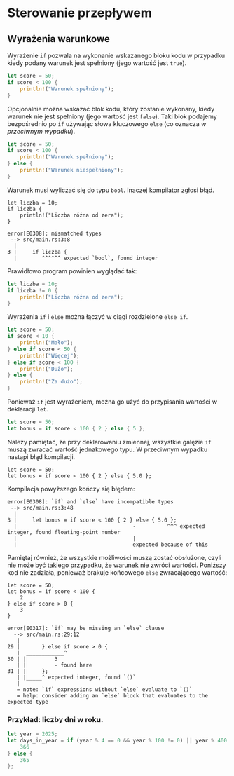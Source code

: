 # Sterowanie przepływem

## Wyrażenia warunkowe

Wyrażenie `if` pozwala na wykonanie wskazanego bloku kodu w przypadku kiedy podany warunek jest
spełniony (jego wartość jest `true`).

```rust
let score = 50;
if score < 100 {
    println!("Warunek spełniony");
}
```

Opcjonalnie można wskazać blok kodu, który zostanie wykonany, kiedy warunek nie jest spełniony (jego
wartość jest `false`). Taki blok podajemy bezpośrednio po `if` używając słowa kluczowego `else` (co
oznacza _w przeciwnym wypadku_).

```rust
let score = 50;
if score < 100 {
    println!("Warunek spełniony");
} else {
    println!("Warunek niespełniony");
}
```

Warunek musi wyliczać się do typu `bool`. Inaczej kompilator zgłosi błąd.

```rust,compile_fail
let liczba = 10;
if liczba {
    println!("Liczba różna od zera");
}
```

```text
error[E0308]: mismatched types
 --> src/main.rs:3:8
  |
3 |     if liczba {
  |        ^^^^^^ expected `bool`, found integer
```

Prawidłowo program powinien wyglądać tak:

```rust
let liczba = 10;
if liczba != 0 {
    println!("Liczba różna od zera");
}
```

Wyrażenia `if` i `else` można łączyć w ciągi rozdzielone `else if`.

```rust
let score = 50;
if score < 10 {
    println!("Mało");
} else if score < 50 {
    println!("Więcej");
} else if score < 100 {
    println!("Dużo");
} else {
    println!("Za dużo");
}
```

Ponieważ `if` jest wyrażeniem, można go użyć do przypisania wartości w deklaracji `let`.

```rust
let score = 50;
let bonus = if score < 100 { 2 } else { 5 };
```

Należy pamiętać, że przy deklarowaniu zmiennej, wszystkie gałęzie `if` muszą zwracać wartość
jednakowego typu. W przeciwnym wypadku nastąpi błąd kompilacji.

```rust,compile_fail
let score = 50;
let bonus = if score < 100 { 2 } else { 5.0 };
```

Kompilacja powyższego kończy się błędem:

```text
error[E0308]: `if` and `else` have incompatible types
 --> src/main.rs:3:48
  |
3 |     let bonus = if score < 100 { 2 } else { 5.0 };
  |                                     -          ^^^ expected integer, found floating-point number
  |                                     |
  |                                     expected because of this
```

Pamiętaj również, że wszystkie możliwości muszą zostać obsłużone, czyli nie może być takiego
przypadku, że warunek nie zwróci wartości. Poniższy kod nie zadziała, ponieważ brakuje końcowego
`else` zwracającego wartość:

```rust,compile_fail
let score = 50;
let bonus = if score < 100 {
    2
} else if score > 0 {
    3
}
```

```text
error[E0317]: `if` may be missing an `else` clause
  --> src/main.rs:29:12
   |
29 |       } else if score > 0 {
   |  ____________^
30 | |         3
   | |         - found here
31 | |     };
   | |_____^ expected integer, found `()`
   |
   = note: `if` expressions without `else` evaluate to `()`
   = help: consider adding an `else` block that evaluates to the expected type
```

### Przykład: liczby dni w roku.

```rust
let year = 2025;
let days_in_year = if (year % 4 == 0 && year % 100 != 0) || year % 400 == 0 {
    366
} else {
    365
};
```
